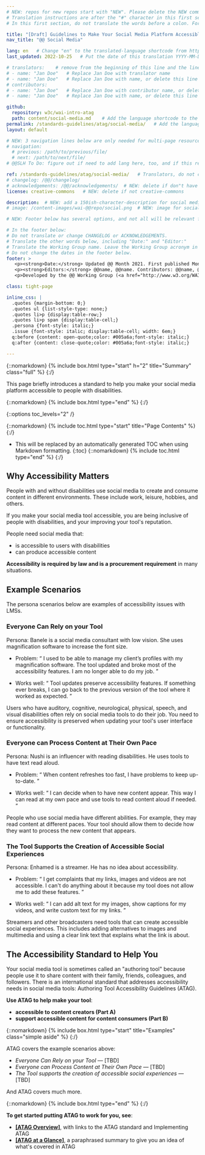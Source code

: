 ```yaml
---
# NEW: repos for new repos start with "NEW". Please delete the NEW comments. Leave the other comments for translators. Also, search for @@s to replace. For multi-page resources and other frontmatter info, see: https://wai-website-theme.netlify.app/writing/frontmatter/
# Translation instructions are after the "#" character in this first section. They are comments that do not show up in the web page. You do not need to translate the instructions after #.
# In this first section, do not translate the words before a colon. For example, do not translate "title:". Do translate the text after "title:".

title: "[Draft] Guidelines to Make Your Social Media Platform Accessible"
nav_title: "@@ Social Media"

lang: en   # Change "en" to the translated-language shortcode from https://www.iana.org/assignments/language-subtag-registry/language-subtag-registry
last_updated: 2022-10-25   # Put the date of this translation YYYY-MM-DD (with month in the middle)

# translators:    # remove from the beginning of this line and the lines below: "# " (the hash sign and the space)
# - name: "Jan Doe"   # Replace Jan Doe with translator name
# - name: "Jan Doe"   # Replace Jan Doe with name, or delete this line if not multiple translators
# contributors:
# - name: "Jan Doe"   # Replace Jan Doe with contributor name, or delete this line if none
# - name: "Jan Doe"   # Replace Jan Doe with name, or delete this line if not multiple contributors

github:
  repository: w3c/wai-intro-atag
  path: content/social-media.md    # Add the language shortcode to the middle of the filename, for example: content/index.fr.md
permalink: /standards-guidelines/atag/social-media/   # Add the language shortcode to the end, with no slash at end, for example: /link/to/page/fr
layout: default

# NEW: 3 navigation lines below are only needed for multi-page resources where you have previous and next at the bottom. If so, un-comment them; otherwise delete these lines.
# navigation:
  # previous: /path/to/previous/file/
  # next: /path/to/next/file/
# @@SLH To Do: figure out if need to add lang here, too, and if this replaces "order" from older resources?

ref: /standards-guidelines/atag/social-media/   # Translators, do not change this
# changelog: /@@/changelog/ 
# acknowledgements: /@@/acknowledgements/  # NEW: delete if don"t have a separate acknowledgements page. And delete it in the footer below.
license: creative-commons   # NEW: delete if not creative-commons

description:  # NEW: add a 150ish-character-description for social media   # translate the description
# image: /content-images/wai-@@repo/social.png  # NEW: image for social media

# NEW: Footer below has several options, and not all will be relevant for specific pages. (Ask Shawn if questions.)

# In the footer below:
# Do not translate or change CHANGELOG or ACKNOWLEDGEMENTS.
# Translate the other words below, including "Date:" and "Editor:"
# Translate the Working Group name. Leave the Working Group acronym in English.
# Do not change the dates in the footer below.
footer: >
   <p><strong>Date:</strong> Updated @@ Month 2021. First published Month 20@@. CHANGELOG.</p>
   <p><strong>Editors:</strong> @@name, @@name. Contributors: @@name, @@name, and <a href="https://www.w3.org/groups/wg/@@wg/participants">participants of the @@WG</a>. ACKNOWLEDGEMENTS lists contributors and credits.</p>
   <p>Developed by the @@ Working Group (<a href="http://www.w3.org/WAI/@@/">@@WG</a>). Developed as part of the <a href="https://www.w3.org/WAI/@@/">WAI-@@ project</a>, @@co-funded by the European Commission.</p>

class: tight-page

inline_css: |
  .quotes {margin-bottom: 0;}
  .quotes ul {list-style-type: none;}
  .quotes li>p {display:table-row;}
  .quotes li>p span {display:table-cell;}
  .persona {font-style: italic;}
  .issue {font-style: italic; display:table-cell; width: 6em;}
  q:before {content: open-quote;color: #005a6a;font-style: italic;}
  q:after {content: close-quote;color: #005a6a;font-style: italic;}

---
```


{::nomarkdown}
{% include box.html type="start" h="2" title="Summary" class="full" %}
{:/}

This page briefly introduces a standard to help you make your social media platform accessible to people with disabilities.

{::nomarkdown}
{% include box.html type="end" %}
{:/}

{::options toc_levels="2" /}

{::nomarkdown}
{% include toc.html type="start" title="Page Contents" %}
{:/}

- This will be replaced by an automatically generated TOC when using Markdown formatting.
{:toc}
{::nomarkdown}
{% include toc.html type="end" %}
{:/}

## Why Accessibility Matters

People with and without disabilities use social media to create and consume content in different environments. These include work, leisure, hobbies, and others.

If you make your social media tool accessible, you are being inclusive of people with disabilities, and your improving your tool's reputation.

People need social media that:

* is accessible to users with disabilities
* can produce accessible content

**Accessibility is required by law and is a procurement requirement** in many situations.

## Example Scenarios

The persona scenarios below are examples of accessibility issues with LMSs.

### Everyone Can Rely on your Tool

<p><span class="persona">Persona: </span>
 Banele is a social media consultant with low vision. She uses magnification software to increase the font size.
</p>
<div class="quotes">
  <ul>
    <li>
      <p><span class="issue">Problem: </span><span><q>
        I used to be able to manage my client’s profiles with my magnification software. The tool updated and broke most of the accessibility features. I am no longer able to do my job.
      </q></span></p>
    </li>
    <li>
      <p><span class="issue">Works well: </span><span><q>
        Tool updates preserve accessibility features. If something ever breaks, I can go back to the previous version of the tool where it worked as expected.
      </q></span></p>
    </li>
  </ul>
</div>

Users who have auditory, cognitive, neurological, physical, speech, and visual disabilities often rely on social media tools to do their job. You need to ensure accessibility is preserved when updating your tool's user interface or functionality.

### Everyone can Process Content at Their Own Pace

<p><span class="persona">Persona: </span>
  Nushi is an influencer with reading disabilities. He uses tools to have text read aloud.
  </p>
<div class="quotes">
  <ul>
    <li>
      <p><span class="issue">Problem: </span><span><q>
        When content refreshes too fast, I have problems to keep up-to-date.
      </q></span></p>
    </li>
    <li>
      <p><span class="issue">Works well: </span><span><q>
        I can decide when to have new content appear. This way I can read at my own pace and use tools to read content aloud if needed.
      </q></span></p>
    </li>
  </ul>
</div>

People who use social media have different abilities. For example, they may read content at different paces. Your tool should allow them to decide how they want to process the new content that appears.

### The Tool Supports the Creation of Accessible Social Experiences

<p><span class="persona">Persona: </span>
  Enhamed is a streamer. He has no idea about accessibility.
</p>
<div class="quotes">
  <ul>
    <li>
      <p><span class="issue">Problem: </span><span><q>
        I get complaints that my links, images and videos are not accessible.  I can't do anything about it because my tool does not allow me to add these features.
      </q></span></p>
    </li>
    <li>
      <p><span class="issue">Works well: </span><span><q>
        I can add alt text for my images, show captions for my videos, and write custom text for my links.
      </q></span></p>
    </li>
  </ul>
</div>

Streamers and other broadcasters need tools that can create accessible social experiences. This includes adding alternatives to images and multimedia and using a clear link text that explains what the link is about.

## The Accessibility Standard to Help You

Your social media tool is sometimes called an "authoring tool" because people use it to share content with their family, friends, colleagues, and followers. There is an international standard that addresses accessibility needs in social media tools: Authoring Tool Accessibility Guidelines (ATAG).

**Use ATAG to help make your tool**:

* **accessible to content creators (Part A)**
* **support accessible content for content consumers (Part B)**

{::nomarkdown}
{% include box.html type="start" title="Examples" class="simple aside" %}
{:/}

ATAG covers the example scenarios above:

* _Everyone Can Rely on your Tool_ &mdash; [TBD]
* _Everyone can Process Content at Their Own Pace_ &mdash; [TBD]
* _The Tool supports the creation of accessible social experiences_ &mdash; [TBD]

And ATAG covers much more.

{::nomarkdown}
{% include box.html type="end" %}
{:/}

**To get started putting ATAG to work for you, see**:

* **[[ATAG Overview]](/standards-guidelines/atag/)**, with links to the ATAG standard and Implementing ATAG
* **[[ATAG at a Glance]](/standards-guidelines/atag/glance/)**, a paraphrased summary to give you an idea of what's covered in ATAG